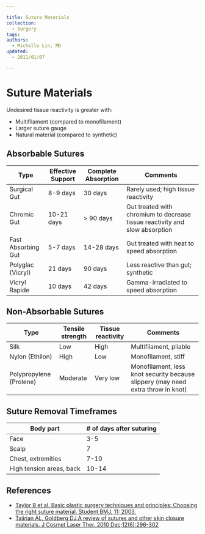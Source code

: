```yaml
---

title: Suture Materials
collection:
  - Surgery
tags:
authors:
  - Michelle Lin, MD
updated:
  - 2011/01/07

---
```


# Suture Materials

Undesired tissue reactivity is greater with:

-   Multifilament (compared to monofilament)
-   Larger suture gauge
-   Natural material (compared to synthetic) 

## Absorbable Sutures

| Type                | Effective Support | Complete Absorption | **Comments**                  |
|---------------------|-------------------|---------------------|-------------------------------|
| Surgical Gut        | 8-9 days          | 30 days             | Rarely used; high tissue reactivity         |
| Chromic Gut         | 10-21 days        | &gt; 90 days        | Gut treated with chromium to decrease tissue reactivity and slow absorption |
| Fast Absorbing Gut  | 5-7 days          | 14-28 days          | Gut treated with heat to speed absorption               |
| Polyglac (Vicryl)   | 21 days           | 90 days             | Less reactive than gut; synthetic                      |
| Vicryl Rapide       | 10 days           | 42 days             | Gamma-irradiated to speed absorption               |

## Non-Absorbable Sutures

| Type                    | Tensile strength  | Tissue reactivity | Comments           |
|-------------------------|-------------------|-------------------|------------------------|
| Silk                    | Low               | High              | Multifilament, pliable |
| Nylon (Ethilon)         | High              | Low               | Monofilament, stiff    |
| Polypropylene (Prolene) | Moderate          | Very low          | Monofilament, less knot security because slippery (may need  extra throw in knot) |

## Suture Removal Timeframes

| **Body part**       | **\# of days after suturing** |
|---------------------|-------------------------------|
| Face                | 3-5                           |
| Scalp               | 7                             |
| Chest, extremities  | 7-10                          |
| High tension areas, back | 10-14                         |

## References

-   [Taylor B et al. Basic plastic surgery techniques and principles: Choosing the right suture material. Student BMJ, 11: 2003.](http://www.docstoc.com/docs/81946959/Basic-plastic-surgery-techniques-and-principles-Choosing-the)
-   [Tajirian AL, Goldberg DJ.A review of sutures and other skin closure materials. J Cosmet Laser Ther. 2010 Dec;12(6):296-302](http://www.ncbi.nlm.nih.gov/pubmed/?term=21142740)
